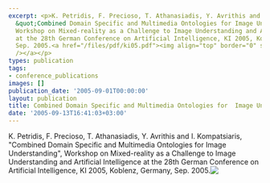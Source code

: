 ```yaml
---
excerpt: <p>K. Petridis, F. Precioso, T. Athanasiadis, Y. Avrithis and I. Kompatsiaris,
  &quot;Combined Domain Specific and Multimedia Ontologies for Image Understanding&quot;,
  Workshop on Mixed-reality as a Challenge to Image Understanding and Artificial Intelligence
  at the 28th German Conference on Artificial Intelligence, KI 2005, Koblenz, Germany,
  Sep. 2005.<a href="/files/pdf/ki05.pdf"><img align="top" border="0" src="/files/pdf/pdf.png"
  /></a></p>
types: publication
tags:
- conference_publications
images: []
publication_date: '2005-09-01T00:00:00'
layout: publication
title: Combined Domain Specific and Multimedia Ontologies for  Image Understanding
date: '2005-09-13T16:41:03+03:00'
---
```

<p>K. Petridis, F. Precioso, T. Athanasiadis, Y. Avrithis and I. Kompatsiaris, &quot;Combined Domain Specific and Multimedia Ontologies for Image Understanding&quot;, Workshop on Mixed-reality as a Challenge to Image Understanding and Artificial Intelligence at the 28th German Conference on Artificial Intelligence, KI 2005, Koblenz, Germany, Sep. 2005.<a href="/files/pdf/ki05.pdf"><img align="top" border="0" src="/files/pdf/pdf.png" /></a></p>
